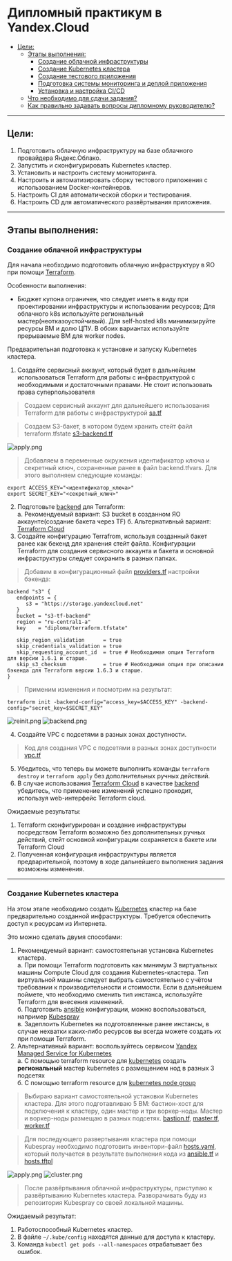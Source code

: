 # Дипломный практикум в Yandex.Cloud
* [Цели:](#цели)
  * [Этапы выполнения:](#этапы-выполнения)
     * [Создание облачной инфраструктуры](#создание-облачной-инфраструктуры)
     * [Создание Kubernetes кластера](#создание-kubernetes-кластера)
     * [Создание тестового приложения](#создание-тестового-приложения)
     * [Подготовка cистемы мониторинга и деплой приложения](#подготовка-cистемы-мониторинга-и-деплой-приложения)
     * [Установка и настройка CI/CD](#установка-и-настройка-cicd)
  * [Что необходимо для сдачи задания?](#что-необходимо-для-сдачи-задания)
  * [Как правильно задавать вопросы дипломному руководителю?](#как-правильно-задавать-вопросы-дипломному-руководителю)

---
## Цели:

1. Подготовить облачную инфраструктуру на базе облачного провайдера Яндекс.Облако.
2. Запустить и сконфигурировать Kubernetes кластер.
3. Установить и настроить систему мониторинга.
4. Настроить и автоматизировать сборку тестового приложения с использованием Docker-контейнеров.
5. Настроить CI для автоматической сборки и тестирования.
6. Настроить CD для автоматического развёртывания приложения.

---
## Этапы выполнения:


### Создание облачной инфраструктуры

Для начала необходимо подготовить облачную инфраструктуру в ЯО при помощи [Terraform](https://www.terraform.io/).

Особенности выполнения:

- Бюджет купона ограничен, что следует иметь в виду при проектировании инфраструктуры и использовании ресурсов;
Для облачного k8s используйте региональный мастер(неотказоустойчивый). Для self-hosted k8s минимизируйте ресурсы ВМ и долю ЦПУ. В обоих вариантах используйте прерываемые ВМ для worker nodes.

Предварительная подготовка к установке и запуску Kubernetes кластера.

1. Создайте сервисный аккаунт, который будет в дальнейшем использоваться Terraform для работы с инфраструктурой с необходимыми и достаточными правами. Не стоит использовать права суперпользователя

>Создаем сервисный аккаунт для дальнейшего использования Terraform для работы с инфраструктурой [sa.tf](./terraform/src/infra/sa.tf)

>Создаем S3-бакет, в котором будем хранить стейт файл terraform.tfstate [s3-backend.tf](./terraform/src/infra/s3-backend.tf)

![apply.png](./terraform/src/infra/images/apply.png)

>Добавляем в переменные окружения идентификатор ключа и секретный ключ, сохраненные ранее в файл backend.tfvars. Для этого выполняем следующие команды:

```
export ACCESS_KEY="<идентификатор_ключа>"
export SECRET_KEY="<секретный_ключ>"
```

2. Подготовьте [backend](https://developer.hashicorp.com/terraform/language/backend) для Terraform:  
   а. Рекомендуемый вариант: S3 bucket в созданном ЯО аккаунте(создание бакета через TF)
   б. Альтернативный вариант:  [Terraform Cloud](https://app.terraform.io/)
3. Создайте конфигурацию Terrafrom, используя созданный бакет ранее как бекенд для хранения стейт файла. Конфигурации Terraform для создания сервисного аккаунта и бакета и основной инфраструктуры следует сохранить в разных папках.

>Добавим в конфигурационный файл [providers.tf](./terraform/src/k8s/providers.tf) настройки бэкенда:

```
backend "s3" {
   endpoints = {
      s3 = "https://storage.yandexcloud.net"
   }
   bucket = "s3-tf-backend"
   region = "ru-central1-a"
   key    = "diploma/terraform.tfstate"

   skip_region_validation      = true
   skip_credentials_validation = true
   skip_requesting_account_id  = true # Необходимая опция Terraform для версии 1.6.1 и старше.
   skip_s3_checksum            = true # Необходимая опция при описании бэкенда для Terraform версии 1.6.3 и старше.
}
```

>Применим изменения и посмотрим на результат:

```
terraform init -backend-config="access_key=$ACCESS_KEY" -backend-config="secret_key=$SECRET_KEY"
```

![reinit.png](./terraform/src/infra/images/reinit.png)
![backend.png](./terraform/src/infra/images/backend.png)

4. Создайте VPC с подсетями в разных зонах доступности.

>Код для создания VPC с подсетями в разных зонах доступности [vpc.tf](./terraform/src/k8s/vpc.tf)

5. Убедитесь, что теперь вы можете выполнить команды `terraform destroy` и `terraform apply` без дополнительных ручных действий.
6. В случае использования [Terraform Cloud](https://app.terraform.io/) в качестве [backend](https://developer.hashicorp.com/terraform/language/backend) убедитесь, что применение изменений успешно проходит, используя web-интерфейс Terraform cloud.

Ожидаемые результаты:

1. Terraform сконфигурирован и создание инфраструктуры посредством Terraform возможно без дополнительных ручных действий, стейт основной конфигурации сохраняется в бакете или Terraform Cloud
2. Полученная конфигурация инфраструктуры является предварительной, поэтому в ходе дальнейшего выполнения задания возможны изменения.

---
### Создание Kubernetes кластера

На этом этапе необходимо создать [Kubernetes](https://kubernetes.io/ru/docs/concepts/overview/what-is-kubernetes/) кластер на базе предварительно созданной инфраструктуры.   Требуется обеспечить доступ к ресурсам из Интернета.

Это можно сделать двумя способами:

1. Рекомендуемый вариант: самостоятельная установка Kubernetes кластера.  
   а. При помощи Terraform подготовить как минимум 3 виртуальных машины Compute Cloud для создания Kubernetes-кластера. Тип виртуальной машины следует выбрать самостоятельно с учётом требовании к производительности и стоимости. Если в дальнейшем поймете, что необходимо сменить тип инстанса, используйте Terraform для внесения изменений.  
   б. Подготовить [ansible](https://www.ansible.com/) конфигурации, можно воспользоваться, например [Kubespray](https://kubernetes.io/docs/setup/production-environment/tools/kubespray/)  
   в. Задеплоить Kubernetes на подготовленные ранее инстансы, в случае нехватки каких-либо ресурсов вы всегда можете создать их при помощи Terraform.
2. Альтернативный вариант: воспользуйтесь сервисом [Yandex Managed Service for Kubernetes](https://cloud.yandex.ru/services/managed-kubernetes)  
  а. С помощью terraform resource для [kubernetes](https://registry.terraform.io/providers/yandex-cloud/yandex/latest/docs/resources/kubernetes_cluster) создать **региональный** мастер kubernetes с размещением нод в разных 3 подсетях      
  б. С помощью terraform resource для [kubernetes node group](https://registry.terraform.io/providers/yandex-cloud/yandex/latest/docs/resources/kubernetes_node_group)

  >Выбираю вариант самостоятельной установки Kubernetes кластера. Для этого подготавливаю 5 ВМ: бастион-хост для подключения к кластеру, один мастер и три воркер-ноды. Мастер и воркер-ноды размещаю в разных подсетях. [bastion.tf](./terraform/src/k8s/bastion.tf), [master.tf](./terraform/src/k8s/master.tf), [worker.tf](./terraform/src/k8s/worker.tf)
  
  >Для последующего развертывания кластера при помощи Kubespray необходимо подготовить инвентори-файл [hosts.yaml](./terraform/ansible/hosts.yaml), который получается в результате выполнения кода из [ansible.tf](./terraform/src/k8s/ansible.tf) и [hosts.tftpl](./terraform/src/k8s/hosts.tftpl)

  ![apply.png](./terraform/src/k8s/images/apply.png)
  ![cluster.png](./terraform/src/k8s/images/cluster.png)

  >После развёртывания облачной инфраструктуры, приступаю к развёртыванию Kubernetes кластера. Разворачивать буду из репозитория Kubespray со своей локальной машины.


  
Ожидаемый результат:

1. Работоспособный Kubernetes кластер.
2. В файле `~/.kube/config` находятся данные для доступа к кластеру.
3. Команда `kubectl get pods --all-namespaces` отрабатывает без ошибок.



